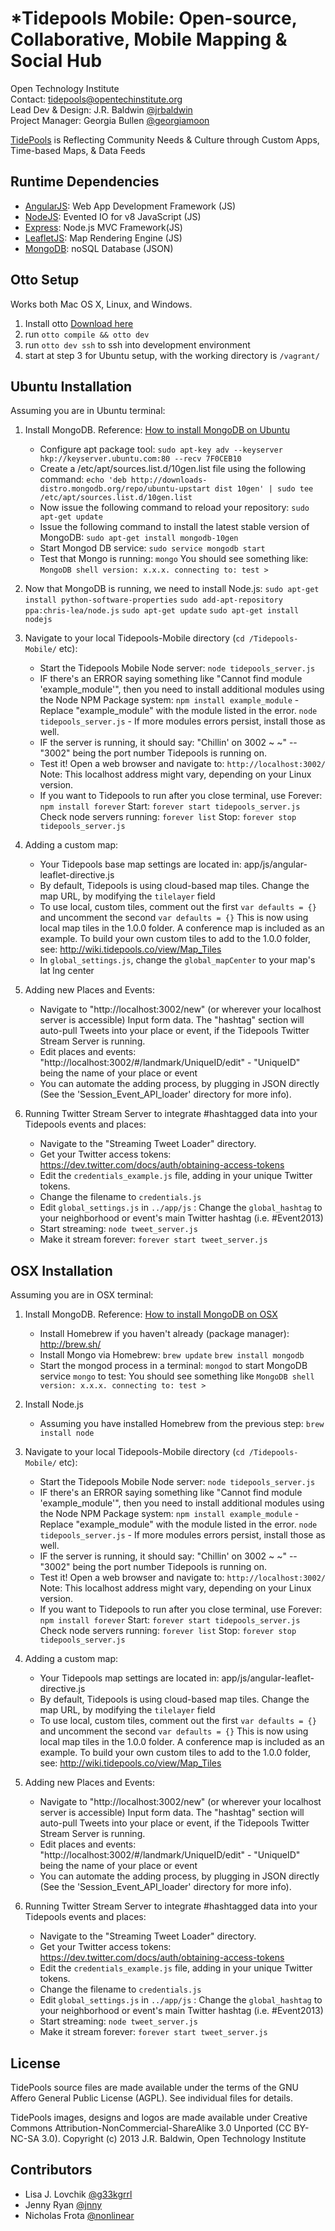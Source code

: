 *Tidepools Mobile: Open-source, Collaborative, Mobile Mapping & Social Hub
================

Open Technology Institute <br />
Contact: <tidepools@opentechinstitute.org> <br />
Lead Dev & Design: J.R. Baldwin [@jrbaldwin](https://github.com/jrbaldwin "@jrbaldwin") <br />
Project Manager: Georgia Bullen [@georgiamoon](https://github.com/georgiamoon "@georgiamoon") <br />

[TidePools](http://www.tidepools.co "Tidepools") is Reflecting Community Needs & Culture through Custom Apps, Time-based Maps, & Data Feeds

Runtime Dependencies
--------------------

* [AngularJS](http://angularjs.org/ "AngularJS"): Web App Development Framework (JS)
* [NodeJS](http://nodejs.org/ "NodeJS"): Evented IO for v8 JavaScript (JS)
* [Express](http://expressjs.com "ExpressJS"): Node.js MVC Framework(JS)
* [LeafletJS](http://leafletjs.com/ "LeafletJS"): Map Rendering Engine (JS)
* [MongoDB](http://www.mongodb.org/ "MongoDB"): noSQL Database (JSON)

Otto Setup
-----------------
Works both Mac OS X, Linux, and Windows.

1. Install otto [Download here](https://ottoproject.io/downloads.html)
2. run `otto compile && otto dev`
3. run `otto dev ssh` to ssh into development environment
4. start at step 3 for Ubuntu setup, with the working directory is `/vagrant/`

Ubuntu Installation
-------------------
Assuming you are in Ubuntu terminal:

1. Install MongoDB. Reference: [How to install MongoDB on Ubuntu](http://docs.mongodb.org/manual/tutorial/install-mongodb-on-ubuntu/)
   * Configure apt package tool: `sudo apt-key adv --keyserver hkp://keyserver.ubuntu.com:80 --recv 7F0CEB10`
   * Create a /etc/apt/sources.list.d/10gen.list file using the following command:
     `echo 'deb http://downloads-distro.mongodb.org/repo/ubuntu-upstart dist 10gen' | sudo tee /etc/apt/sources.list.d/10gen.list`
   * Now issue the following command to reload your repository:
     `sudo apt-get update`
   * Issue the following command to install the latest stable version of MongoDB:
   	 `sudo apt-get install mongodb-10gen`
   * Start Mongod DB service:
     `sudo service mongodb start`
   * Test that Mongo is running:
   	 `mongo`
   	 You should see something like: `MongoDB shell version: x.x.x. connecting to: test >`

2. Now that MongoDB is running, we need to install Node.js:
   `sudo apt-get install python-software-properties`
   `sudo add-apt-repository ppa:chris-lea/node.js`
   `sudo apt-get update`
   `sudo apt-get install nodejs`

3. Navigate to your local Tidepools-Mobile directory (`cd /Tidepools-Mobile/` etc):
	* Start the Tidepools Mobile Node server:
	  `node tidepools_server.js`
	* IF there's an ERROR saying something like "Cannot find module 'example_module'", then you need to install additional modules using the Node NPM Package system:
	  `npm install example_module` - Replace "example_module" with the module listed in the error.
	  `node tidepools_server.js` - If more modules errors persist, install those as well.
	* IF the server is running, it should say: "Chillin' on 3002 ~ ~" -- "3002" being the port number Tidepools is running on.
	* Test it! Open a web browser and navigate to: `http://localhost:3002/`
      Note: This localhost address might vary, depending on your Linux version.
    * If you want to Tidepools to run after you close terminal, use Forever:
      `npm install forever`
      Start: `forever start tidepools_server.js`
      Check node servers running: `forever list`
      Stop: `forever stop tidepools_server.js`

4. Adding a custom map:
	* Your Tidepools base map settings are located in: app/js/angular-leaflet-directive.js
	* By default, Tidepools is using cloud-based map tiles. Change the map URL, by modifying the `tilelayer` field
	* To use local, custom tiles, comment out the first `var defaults = {}` and uncomment the second `var defaults = {}`
	  This is now using local map tiles in the 1.0.0 folder. A conference map is included as an example.
	  To build your own custom tiles to add to the 1.0.0 folder, see: http://wiki.tidepools.co/view/Map_Tiles
	* In `global_settings.js`, change the `global_mapCenter` to your map's lat lng center

5. Adding new Places and Events:
	* Navigate to "http://localhost:3002/new" (or wherever your localhost server is accessible)
	  Input form data. The "hashtag" section will auto-pull Tweets into your place or event, if the Tidepools Twitter Stream Server is running.
	* Edit places and events: "http://localhost:3002/#/landmark/UniqueID/edit" - "UniqueID" being the name of your place or event
	* You can automate the adding process, by plugging in JSON directly (See the 'Session_Event_API_loader' directory for more info).

6. Running Twitter Stream Server to integrate #hashtagged data into your Tidepools events and places:
	* Navigate to the "Streaming Tweet Loader" directory.
	* Get your Twitter access tokens: https://dev.twitter.com/docs/auth/obtaining-access-tokens
	* Edit the `credentials_example.js` file, adding in your unique Twitter tokens.
	* Change the filename to `credentials.js`
	* Edit `global_settings.js` in `../app/js` : Change the `global_hashtag` to your neighborhood or event's main Twitter hashtag (i.e. #Event2013)
	* Start streaming:
	  `node tweet_server.js`
	* Make it stream forever:
	  `forever start tweet_server.js`


OSX Installation
-------------------
Assuming you are in OSX terminal:

1. Install MongoDB. Reference: [How to install MongoDB on OSX](http://docs.mongodb.org/manual/tutorial/install-mongodb-on-os-x/)
	* Install Homebrew if you haven't already (package manager): http://brew.sh/
	* Install Mongo via Homebrew:
	  `brew update`
	  `brew install mongodb`
	* Start the mongod process in a terminal:
	  `mongod` to start MongoDB service
	  `mongo` to test:
	  You should see something like `MongoDB shell version: x.x.x. connecting to: test >`

2. Install Node.js
	* Assuming you have installed Homebrew from the previous step:
	  `brew install node`

3. Navigate to your local Tidepools-Mobile directory (`cd /Tidepools-Mobile/` etc):
	* Start the Tidepools Mobile Node server:
	  `node tidepools_server.js`
	* IF there's an ERROR saying something like "Cannot find module 'example_module'", then you need to install additional modules using the Node NPM Package system:
	  `npm install example_module` - Replace "example_module" with the module listed in the error.
	  `node tidepools_server.js` - If more modules errors persist, install those as well.
	* IF the server is running, it should say: "Chillin' on 3002 ~ ~" -- "3002" being the port number Tidepools is running on.
	* Test it! Open a web browser and navigate to: `http://localhost:3002/`
      Note: This localhost address might vary, depending on your Linux version.
    * If you want to Tidepools to run after you close terminal, use Forever:
      `npm install forever`
      Start: `forever start tidepools_server.js`
      Check node servers running: `forever list`
      Stop: `forever stop tidepools_server.js`

4. Adding a custom map:
	* Your Tidepools map settings are located in: app/js/angular-leaflet-directive.js
	* By default, Tidepools is using cloud-based map tiles. Change the map URL, by modifying the `tilelayer` field
	* To use local, custom tiles, comment out the first `var defaults = {}` and uncomment the second `var defaults = {}`
	  This is now using local map tiles in the 1.0.0 folder. A conference map is included as an example.
	  To build your own custom tiles to add to the 1.0.0 folder, see: http://wiki.tidepools.co/view/Map_Tiles

5. Adding new Places and Events:
	* Navigate to "http://localhost:3002/new" (or wherever your localhost server is accessible)
	  Input form data. The "hashtag" section will auto-pull Tweets into your place or event, if the Tidepools Twitter Stream Server is running.
	* Edit places and events: "http://localhost:3002/#/landmark/UniqueID/edit" - "UniqueID" being the name of your place or event
	* You can automate the adding process, by plugging in JSON directly (See the 'Session_Event_API_loader' directory for more info).

6. Running Twitter Stream Server to integrate #hashtagged data into your Tidepools events and places:
	* Navigate to the "Streaming Tweet Loader" directory.
	* Get your Twitter access tokens: https://dev.twitter.com/docs/auth/obtaining-access-tokens
	* Edit the `credentials_example.js` file, adding in your unique Twitter tokens.
	* Change the filename to `credentials.js`
	* Edit `global_settings.js` in `../app/js` : Change the `global_hashtag` to your neighborhood or event's main Twitter hashtag (i.e. #Event2013)
	* Start streaming:
	  `node tweet_server.js`
	* Make it stream forever:
	  `forever start tweet_server.js`

License
--------------------

TidePools source files are made available under the terms of the
  GNU Affero General Public License (AGPL).  See individual files for
  details.

TidePools images, designs and logos are made available under Creative Commons Attribution-NonCommercial-ShareAlike 3.0 Unported (CC BY-NC-SA 3.0). Copyright (c) 2013 J.R. Baldwin, Open Technology Institute

Contributors
--------------------
* Lisa J. Lovchik [@g33kgrrl](https://github.com/g33kgrrl "g33kgrrl")
* Jenny Ryan [@jnny](https://github.com/jnny "@jnny")
* Nicholas Frota [@nonlinear](https://github.com/nonlinear "nonlinear")
